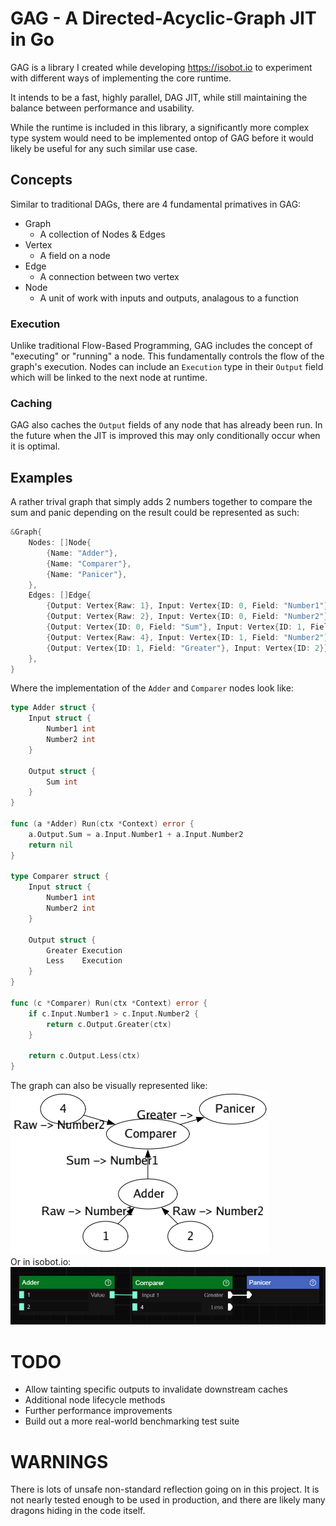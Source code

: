 # GAG - A Directed-Acyclic-Graph JIT in Go  

GAG is a library I created while developing https://isobot.io to experiment with different ways of implementing the core runtime.  

It intends to be a fast, highly parallel, DAG JIT, while still maintaining the balance between performance and usability.  

While the runtime is included in this library, a significantly more complex type system would need to be implemented ontop of GAG before it would likely be useful for any such similar use case.  

## Concepts
Similar to traditional DAGs, there are 4 fundamental primatives in GAG:  

- Graph
	- A collection of Nodes & Edges
- Vertex
	- A field on a node
- Edge
	- A connection between two vertex
- Node
	- A unit of work with inputs and outputs, analagous to a function

### **Execution**
Unlike traditional Flow-Based Programming, GAG includes the concept of "executing" or "running" a node. This fundamentally controls the flow of the graph's execution. Nodes can include an `Execution` type in their `Output` field which will be linked to the next node at runtime. 

### **Caching**
GAG also caches the `Output` fields of any node that has already been run. In the future when the JIT is improved this may only conditionally occur when it is optimal.

## Examples
A rather trival graph that simply adds 2 numbers together to compare the sum and panic depending on the result could be represented as such:

```go
&Graph{
	Nodes: []Node{
		{Name: "Adder"},
		{Name: "Comparer"},
		{Name: "Panicer"},
	},
	Edges: []Edge{
		{Output: Vertex{Raw: 1}, Input: Vertex{ID: 0, Field: "Number1"}},
		{Output: Vertex{Raw: 2}, Input: Vertex{ID: 0, Field: "Number2"}},
		{Output: Vertex{ID: 0, Field: "Sum"}, Input: Vertex{ID: 1, Field: "Number1"}},
		{Output: Vertex{Raw: 4}, Input: Vertex{ID: 1, Field: "Number2"}},
		{Output: Vertex{ID: 1, Field: "Greater"}, Input: Vertex{ID: 2}},
	},
}
```

Where the implementation of the `Adder` and `Comparer` nodes look like:

```go
type Adder struct {
	Input struct {
		Number1 int
		Number2 int
	}

	Output struct {
		Sum int
	}
}

func (a *Adder) Run(ctx *Context) error {
	a.Output.Sum = a.Input.Number1 + a.Input.Number2
	return nil
}

type Comparer struct {
	Input struct {
		Number1 int
		Number2 int
	}

	Output struct {
		Greater Execution
		Less    Execution
	}
}

func (c *Comparer) Run(ctx *Context) error {
	if c.Input.Number1 > c.Input.Number2 {
		return c.Output.Greater(ctx)
	}

	return c.Output.Less(ctx)
}
```

The graph can also be visually represented like:  
![graph](/docs/graph.png)  
Or in isobot.io:
![iso-graph](/docs/iso-graph.png)  


# TODO
- Allow tainting specific outputs to invalidate downstream caches
- Additional node lifecycle methods
- Further performance improvements
- Build out a more real-world benchmarking test suite

# WARNINGS
There is lots of unsafe non-standard reflection going on in this project. It is not nearly tested enough to be used in production, and there are likely many dragons hiding in the code itself.
